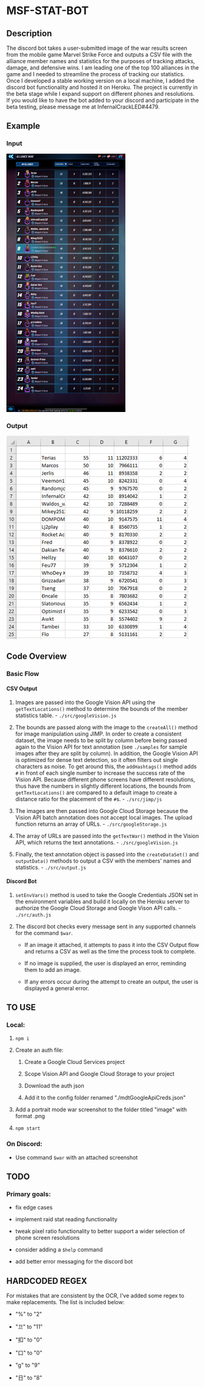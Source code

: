 # MSF-STAT-BOT

## Description

The discord bot takes a user-submitted image of the war results screen from the mobile game Marvel Strike Force and outputs a CSV file with the alliance member names and statistics for the purposes of tracking attacks, damage, and defensive wins.  I am leading one of the top 100 alliances in the game and I needed to streamline the process of tracking our statistics.  Once I developed a stable working version on a local machine, I added the discord bot functionality and hosted it on Heroku.  The project is currently in the beta stage while I expand support on different phones and resolutions.  If you would like to have the bot added to your discord and participate in the beta testing, please message me at InfernalCrackLED#4479.

  

## Example

  

### Input

![Input](/samples/image.png)

  

### Output

![Output](/samples/output.png)

  

## Code Overview

  

### Basic Flow

  

#### CSV Output

1. Images are passed into the Google Vision API using the `getTextLocations()` method to determine the bounds of the member statistics table. - `./src/googleVision.js`

2. The bounds are passed along with the image to the `createAll()` method for image manipulation using JIMP. In order to create a consistent dataset, the image needs to be split by column before being passed again to the Vision API for text annotation (see `./samples` for sample images after they are split by column). In addition, the Google Vision API is optimized for dense text detection, so it often filters out single characters as noise. To get around this, the `addHashtags()` method adds `#` in front of each single number to increase the success rate of the Vision API. Because different phone screens have different resolutions, thus have the numbers in slightly different locations, the bounds from `getTextLocations()` are compared to a default image to create a distance ratio for the placement of the `#`s. - `./src/jimp/js`

3. The images are then passed into Google Cloud Storage because the Vision API batch annotation does not accept local images. The upload function returns an array of URLs. - `./src/googleStorage.js`

4. The array of URLs are passed into the `getTextWar()` method in the Vision API, which returns the text annotations. - `./src/googleVision.js`

5. Finally, the text annotation object is passed into the `createDataSet()` and `outputData()` methods to output a CSV with the members' names and statistics. - `./src/output.js`

  

#### Discord Bot

1.  `setEnvVars()` method is used to take the Google Credentials JSON set in the environment variables and build it locally on the Heroku server to authorize the Google Cloud Storage and Google Vison API calls. - `./src/auth.js`

2. The discord bot checks every message sent in any supported channels for the command `$war`.

    - If an image it attached, it attempts to pass it into the CSV Output flow and returns a CSV as well as the time the process took to complete.

    - If no image is supplied, the user is displayed an error, reminding them to add an image.

    - If any errors occur during the attempt to create an output, the user is displayed a general error.

  
  
  
  

## TO USE

### Local:

1.  `npm i`

2. Create an auth file:

    1. Create a Google Cloud Services project

    2. Scope Vision API and Google Cloud Storage to your project

    3. Download the auth json

    4. Add it to the config folder renamed "./mdtGoogleApiCreds.json"

3. Add a portrait mode war screenshot to the folder titled "image" with format .png

4.  `npm start`

  

### On Discord:

- Use command `$war` with an attached screenshot

  

## TODO

### Primary goals:

- fix edge cases

- implement raid stat reading functionality

- tweak pixel ratio functionality to better support a wider selection of phone screen resolutions

- consider adding a `$help` command

- add better error messaging for the discord bot

  

## HARDCODED REGEX

For mistakes that are consistent by the OCR, I've added some regex to make replacements. The list is included below:

- "%" to "2"

- "끄" to "11"

- "扣" to "0"

- "口" to "0"

- "g" to "9"

- "日" to "8"